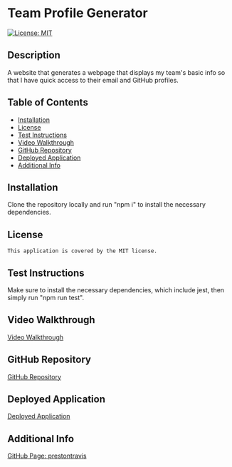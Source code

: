 # Team Profile Generator
  [![License: MIT](https://img.shields.io/badge/License-MIT-yellow.svg)](https://opensource.org/licenses/MIT)

## Description
A website that generates a webpage that displays my team's basic info so that I have quick access to their email and GitHub profiles.

## Table of Contents
* [Installation](#installation)
* [License](#license)
* [Test Instructions](#test-instructions)
* [Video Walkthrough](#video-walkthrough)
* [GitHub Repository](#github-repository)
* [Deployed Application](#deployed-application)
* [Additional Info](#additional-info)

## Installation
Clone the repository locally and run "npm i" to install the necessary dependencies.

## License
    This application is covered by the MIT license.

## Test Instructions
Make sure to install the necessary dependencies, which include jest, then simply run "npm run test".

## Video Walkthrough
[Video Walkthrough](www.videowalkthroughcomingsoon.com/)

## GitHub Repository
[GitHub Repository](www.github.com/prestontravis/teamprofilegenerator)

## Deployed Application
[Deployed Application](https://prestontravis.github.io/teamprofilegenerator/)

## Additional Info
[GitHub Page: prestontravis](https://github.com/prestontravis)